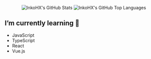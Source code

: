 <div align="center">

![InkoHX's GitHub Stats](https://github-readme-stats.vercel.app/api?username=InkoHX&hide_title=true&line_height=45&show_icons=true)
![InkoHX's GitHub Top Languages](https://github-readme-stats.vercel.app/api/top-langs?username=InkoHX)

</div>

## I’m currently learning 🌱

- JavaScript
- TypeScript
- React
- Vue.js

<!--
**InkoHX/InkoHX** is a ✨ _special_ ✨ repository because its `README.md` (this file) appears on your GitHub profile.

Here are some ideas to get you started:

- 🔭 I’m currently working on ...
- 🌱 I’m currently learning ...
- 👯 I’m looking to collaborate on ...
- 🤔 I’m looking for help with ...
- 💬 Ask me about ...
- 📫 How to reach me: ...
- 😄 Pronouns: ...
- ⚡ Fun fact: ...
-->
